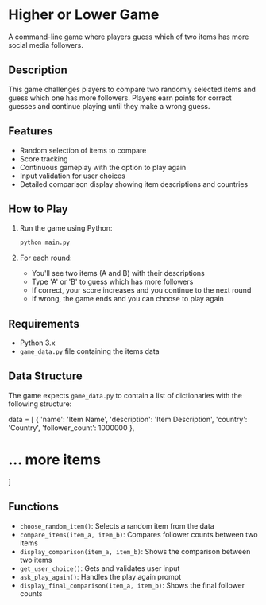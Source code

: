 # Higher or Lower Game

A command-line game where players guess which of two items has more social media followers.

## Description

This game challenges players to compare two randomly selected items and guess which one has more followers. Players earn points for correct guesses and continue playing until they make a wrong guess.

## Features

- Random selection of items to compare
- Score tracking
- Continuous gameplay with the option to play again
- Input validation for user choices
- Detailed comparison display showing item descriptions and countries

## How to Play

1. Run the game using Python:
   ```bash
   python main.py
   ```

2. For each round:
   - You'll see two items (A and B) with their descriptions
   - Type 'A' or 'B' to guess which has more followers
   - If correct, your score increases and you continue to the next round
   - If wrong, the game ends and you can choose to play again

## Requirements

- Python 3.x
- `game_data.py` file containing the items data

## Data Structure

The game expects `game_data.py` to contain a list of dictionaries with the following structure:

data = [
   {
      'name': 'Item Name',
      'description': 'Item Description',
      'country': 'Country',
      'follower_count': 1000000
   },
# ... more items
]

## Functions

- `choose_random_item()`: Selects a random item from the data
- `compare_items(item_a, item_b)`: Compares follower counts between two items
- `display_comparison(item_a, item_b)`: Shows the comparison between two items
- `get_user_choice()`: Gets and validates user input
- `ask_play_again()`: Handles the play again prompt
- `display_final_comparison(item_a, item_b)`: Shows the final follower counts

